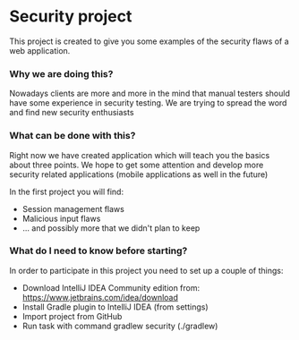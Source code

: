 # Security project

This project is created to give you some examples of the security flaws of a web application.

### Why we are doing this?
Nowadays clients are more and more in the mind that manual testers should have some experience in security testing. We are trying to spread the word and find new security enthusiasts

### What can be done with this?
Right now we have created application which will teach you the basics about three points.
We hope to get some attention and develop more security related applications (mobile applications as well in the future)

In the first project you will find:
- Session management flaws
- Malicious input flaws
- ... and possibly more that we didn't plan to keep

### What do I need to know before starting?
In order to participate in this project you need to set up a couple of things:
- Download IntelliJ IDEA Community edition from: https://www.jetbrains.com/idea/download
- Install Gradle plugin to IntelliJ IDEA (from settings)
- Import project from GitHub
- Run task with command gradlew security (./gradlew)